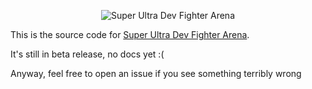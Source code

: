 <p align="center">
<img  alt="Super Ultra Dev Fighter Arena" src="https://sudfa.eleet.dev/full_logo.png"></img>
</p>

This is the source code for [Super Ultra Dev Fighter Arena](https://sudfa.eleet.dev).

It's still in beta release, no docs yet :( 

Anyway, feel free to open an issue if you see something terribly wrong

